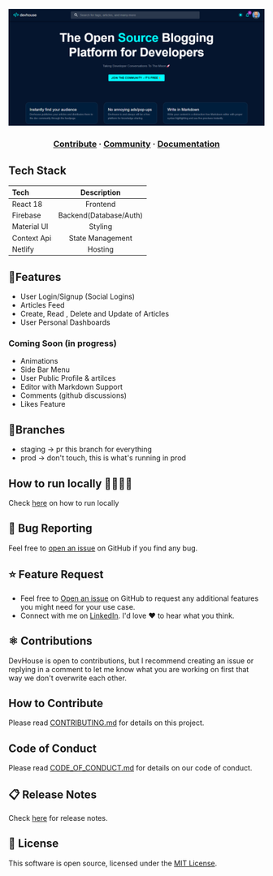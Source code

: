 <a href="https://devhouse.live"><p align="center">
![home](/screenshots/homescreen.png)

</p></a>
<p align="center">

</p>
<p align="center">
<!--   <a href="">
    <img src="https://img.shields.io/discord/810571477316403233?style=for-the-badge" alt="discord - users online" />
  </a>
  <a href="https://devhouse.live">
    <img src="https://img.shields.io/endpoint?color=FD4D4D&style=for-the-badge&url=https%3A%2F%2Fapi.dogegarden.net%2Fv1%2Fshields" alt="devhouse" - users online" />
  </a> -->
</p>

<h3 align="center">
  <a href="https://github.com/wisdomekpotu/devhouse/blob/main/CONTRIBUTING.md">Contribute</a>
  <span> · </span>
  <a href="">Community</a>
  <span> · </span>
  <a href="https://github.com/wisdomekpotu/devhouse/blob/main/docs">Documentation</a>
</h3>

## Tech Stack

|       Tech            |      Description          |
| :-------------------- | :-----------------------: |
| React 18              |      Frontend             |
| Firebase              |      Backend(Database/Auth)              |
| Material UI           | Styling    |
| Context Api           |   State Management|
| Netlify               |   Hosting     |





## 🔰Features

- User Login/Signup (Social Logins)
- Articles Feed
- Create, Read , Delete and Update of Articles
- User Personal Dashboards

### Coming Soon (in progress)
- Animations
- Side Bar Menu
- User Public Profile & artilces
- Editor with Markdown Support 
- Comments (github discussions)
- Likes Feature

## 🌿Branches

- staging -> pr this branch for everything
- prod -> don't touch, this is what's running in prod


## How to run locally 🧑‍💻👩‍💻

Check <a href="https://github.com/wisdomekpotu/devhouse/blob/main/CONTRIBUTING.md#quickstart-local-frontend-development">here</a> on how to run locally</a>

## 🐛 Bug Reporting

Feel free to [open an issue](https://github.com/wisdomekpotu/devhouse/issues) on GitHub if you find any bug.

<a id="feature-request"></a>

## ⭐ Feature Request

- Feel free to [Open an issue](https://github.com/wisdomekpotu/devhouse/issues) on GitHub to request any additional features you might need for your use case.
- Connect with me on [LinkedIn](https://www.linkedin.com/in/wisdom-ekpotu/). I'd love ❤️️ to hear what you think.

## ⚛️ Contributions

DevHouse is open to contributions, but I recommend creating an issue or replying in a comment to let me know what you are working on first that way we don't overwrite each other.

## How to Contribute

Please read [CONTRIBUTING.md](https://github.com/wisdomekpotu/devhouse/blob/main/CONTRIBUTING.md) for details on this project.

## Code of Conduct

Please read [CODE_OF_CONDUCT.md](https://ithub.com/wisdomekpotu/devhouse/blob/main/CODE_OF_CONDUCT.md) for details on our code of conduct.

<a id="release-notes"></a>

## 📋 Release Notes

Check [here](https://github.com/wisdomekpotu/devhouse/releases) for release notes.

<a id="license"></a>

## 📜 License

This software is open source, licensed under the [MIT License](https://github.com/wisdomekpotu/devhouse/blob/main/LICENSE).

